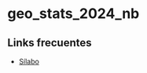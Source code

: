# geo_stats_2024_nb

## Links frecuentes 
- [Sílabo](https://1drv.ms/w/s!AiXdUn0UGrUfiOYvWhXFIM4NkS6XhQ?e=aR10lB)
